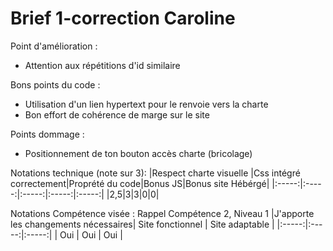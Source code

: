 # Brief 1-correction Caroline

Point d'amélioration : 
- Attention aux répétitions d'id similaire 

Bons points du code : 
- Utilisation d'un lien hypertext pour le renvoie vers la charte
- Bon effort de cohérence de marge sur le site

Points dommage :
- Positionnement de ton bouton accès charte (bricolage)

Notations technique  (note sur 3): 
|Respect charte visuelle |Css intégré correctement|Proprété du code|Bonus JS|Bonus site Hébérgé|
|:-----:|:-----:|:-----:|:-----:|:-----:|
|2,5|3|3|0|0|

Notations Compétence visée : Rappel Compétence 2, Niveau 1 
|J'apporte les changements nécessaires| Site fonctionnel | Site adaptable |
|:-----:|:-----:|:-----:|
| Oui | Oui | Oui | 
